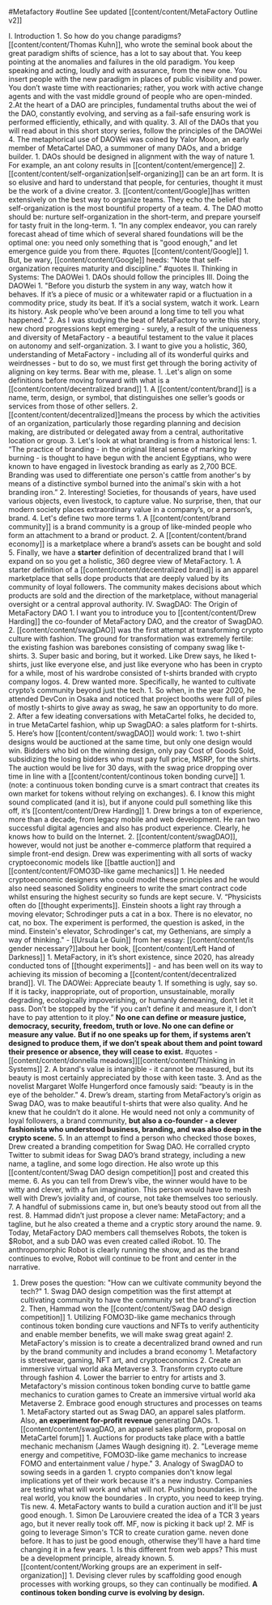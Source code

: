 #Metafactory 
#outline 
See updated [[content/content/MetaFactory Outline v2]]

I. Introduction
	1. So how do you change paradigms? [[content/content/Thomas Kuhn]], who wrote the seminal book about the great paradigm shifts of science, has a lot to say about that. You keep pointing at the anomalies and failures in the old paradigm. You keep speaking and acting, loudly and with assurance, from the new one. You insert people with the new paradigm in places of public visibility and power. You don’t waste time with reactionaries; rather, you work with active change agents and with the vast middle ground of people who are open-minded.
		2.At the heart of a DAO are principles, fundamental truths about the wei of the DAO, constantly evolving, and serving as a fail-safe ensuring work is performed efficiently, ethically, and with quality.
		3. All of the DAOs that you will read about in this short story series, follow the principles of the DAOWei
		4. 
			The metaphorical use of DAOWei was coined by Yalor Moon,  an early member of MetaCartel DAO, a summoner of many DAOs, and a bridge builder.
					1. DAOs should be designed in alignment with the way of nature
						1. For example, an ant colony results in [[content/content/emergence]]
				2. [[content/content/self-organization|self-organizing]] can be an art form. It is so elusive and hard to understand that people, for centuries, thought it must be the work of a divine creator. 
				3. [[content/content/Google]]has written extensively on the best way to organize teams. They echo the belief that self-organization is the most bountiful property of a team. 
				4. The DAO motto should be: nurture self-organization in the short-term, and prepare yourself for tasty fruit in the long-term. 
					1. “In any complex endeavor, you can rarely forecast ahead of time which of several shared foundations will be the optimal one: you need only something that is ‟good enough,ˮ and let emergence guide you from there. #quotes [[content/content/Google]]
						1. But, be wary, [[content/content/Google]] heeds: "Note that self-organization requires maturity and discipline.” #quotes 
II. Thinking in Systems: The DAOWei
		1.  DAOs should follow the principles 
III. Doing the DAOWei
	1. "Before you disturb the system in any way, watch how it behaves. If it’s a piece of music or a whitewater rapid or a fluctuation in a commodity price, study its beat. If it’s a social system, watch it work. Learn its history. Ask people who’ve been around a long time to tell you what happened."
	2. As I was studying the beat of MetaFactory to write this story, new chord progressions kept emerging - surely, a result of the uniqueness and diversity of MetaFactory - a beautiful testament to the value it places on autonomy and self-organization. 
	3. I want to give you a holistic, 360, understanding of MetaFactory - including all of its wonderful quirks and weirdnesses - but to do so, we must first get through the boring activity of aligning on key terms. Bear with me, please. 
		1. .Let's align on some definitions before moving forward with what is a [[content/content/decentralized brand]] 
			1. A [[content/content/brand]] is a name, term, design, or symbol, that distinguishes one seller’s goods or services from those of other sellers. 
			2. [[content/content/decentralized]]means the process by which the activities of an organization, particularly those regarding planning and decision making, are distributed or delegated away from a central, authoritative location or group.
			3. Let's look at what branding is from a historical lens: 
				1.  “The practice of branding - in the original literal sense of marking by burning - is thought to have begun with the ancient Egyptians, who were known to have engaged in livestock branding as early as 2,700 BCE. Branding was used to differentiate one person's cattle from another's by means of a distinctive symbol burned into the animal's skin with a hot branding iron.”
				2. Interesting! Societies, for thousands of years, have used various objects, even livestock, to capture value. No surprise, then, that our modern society places extraordinary value in a company’s, or a person’s, brand. 
			4. Let's define two more terms
				1. A [[content/content/brand community]] is a brand community is a group of like-minded people who form an attachment to a brand or product.
				2. A [[content/content/brand economy]] is a marketplace where a brand’s assets can be bought and sold
			5. Finally, we have a **starter** definition of decentralized brand that I will expand on so you get a holistic, 360 degree view of MetaFactory. 
				1. A starter definition of a [[content/content/decentralized brand]] is an apparel marketplace that sells dope products that are deeply valued by its community of loyal followers. The community makes decisions about which products are sold and the direction of the marketplace, without managerial oversight or a central approval authority. 
	IV.  SwagDAO: The Origin of MetaFactory DAO
			1. I want you to introduce you to [[content/content/Drew Harding]] the co-founder of MetaFactory DAO, and the creator of SwagDAO. 
			2. [[content/content/swagDAO]] was the first attempt at transforming crypto culture with fashion. The ground for transformation was extremely fertile: the existing fashion was barebones consisting of company swag like t-shirts. 
			3. Super basic and boring, but it worked. Like Drew says, he liked t-shirts, just like everyone else, and just like everyone who has been in crypto for a while, most of his wardrobe consisted of t-shirts branded with crypto company logos. 
			4. Drew wanted more. Specifically, he wanted to cultivate crypto’s community beyond just the tech. 
				1.  So when, in the year 2020, he attended DevCon in Osaka and noticed that project booths were full of piles of mostly t-shirts to give away as swag, he saw an opportunity to do more. 
				2. After a few ideating conversations with MetaCartel folks, he decided to, in true MetaCartel fashion, whip up SwagDAO: a sales platform for t-shirts. 
			5. Here’s how [[content/content/swagDAO]] would work:
				1. two t-shirt designs would be auctioned at the same time, but only one design would win. Bidders who bid on the winning design, only pay Cost of Goods Sold, subsidizing the losing bidders who must pay full price, MSRP, for the shirts. The auction would be live for 30 days, with the swag price dropping over time in line with a [[content/content/continous token bonding curve]]
					1. (note: a continuous token bonding curve is a smart contract that creates its own market for tokens without relying on exchanges). 
			6. I know this might sound complicated (and it is), but if anyone could pull something like this off, it’s [[content/content/Drew Harding]]
				1. Drew brings a ton of experience, more than a decade, from legacy mobile and web development. He ran two successful digital agencies and also has product experience. Clearly, he knows how to build on the Internet. 
				2. [[content/content/swagDAO]], however, would not just be another e-commerce platform that required a simple front-end design. Drew was experimenting with all sorts of wacky cryptoeconomic models like [[battle auction]] and [[content/content/FOMO3D-like game mechanics]]
					1. He needed cryptoeconomic designers who could model these principles and he would also need seasoned Solidity engineers to write the smart contract code whilst ensuring the highest security so funds are kept secure. 
		V. “Physicists often do [[thought experiments]]. Einstein shoots a light ray through a moving elevator; Schrodinger puts a cat in a box. There is no elevator, no cat, no box. The experiment is performed, the question is asked, in the mind. Einstein's elevator, Schrodinger's cat, my Gethenians, are simply a way of thinking."
			- [[Ursula Le Guin]]  from her essay: [[content/content/Is gender necessary?]]about her book, [[content/content/Left Hand of Darkness]]
			1. MetaFactory, in it’s short existence, since 2020, has already conducted tons of [[thought experiments]] - and has been well on its way to achieving its mission of becoming a [[content/content/decentralized brand]]. 
		VI. The DAOWei: Appreciate beauty 
			1. 	If something is ugly, say so. If it is tacky, inappropriate, out of proportion, unsustainable, morally degrading, ecologically impoverishing, or humanly demeaning, don’t let it pass. Don’t be stopped by the “if you can’t define it and measure it, I don’t have to pay attention to it ploy.” **No one can define or measure justice, democracy, security, freedom, truth or love. No one can define or measure any value.** **But if no one speaks up for them, if systems aren’t designed to produce them, if we don’t speak about them and point toward their presence or absence, they will cease to exist.** #quotes 
				-  [[content/content/donnella meadows]][[content/content/Thinking in Systems]]
			2. A brand's value is intangible - it cannot be measured, but its beauty is most certainly appreciated by those with keen taste. 
			3. And as the novelist Margaret Wolfe Hungerford once famously said: “beauty is in the eye of the beholder.” 
			4. Drew’s dream, starting from MetaFactory’s origin as Swag DAO, was to make beautiful t-shirts that were also quality. And he knew that he couldn’t do it alone. He would need not only a community of loyal followers, a brand community, **but also a co-founder - a clever fashionista who understood business, branding, and was also deep in the crypto scene.**
			5. In an attempt to find a person who checked those boxes, Drew created a branding competition for Swag DAO. He corralled crypto Twitter to submit ideas for Swag DAO’s brand strategy, including a new name, a tagline, and some logo direction. He also wrote up this [[content/content/Swag DAO design competition]] post and created this meme. 
			6. As you can tell from Drew’s vibe, the winner would have to be witty and clever, with a fun imagination. This person would have to mesh well with Drew’s joviality and, of course, not take themselves too seriously. 
			7. A handful of submissions came in, but one’s beauty stood out from all the rest. 
			8. Hammad didn’t just propose a clever name: MetaFactory; and a tagline, but he also created a theme and a cryptic story around the name. 
			9. Today, MetaFactory DAO members call themselves Robots, the token is $Robot, and a sub DAO was even created called iRobot. 
			10. The anthropomorphic Robot is clearly running the show, and as the brand continues to evolve, Robot will continue to be front and center in the narrative. 
		
1. Drew poses the question: "How can we cultivate community beyond the tech?"
						1. Swag DAO design competition was the first attempt at cultivating community to have the community set the brand's direction
							2. Then, Hammad won the [[content/content/Swag DAO design competition]]
									1. Utilizing FOMO3D-like game mechanics through continous token bonding cure vauctions and NFTs to verify authenticity and enable member benefits, we will make swag great again!
			2. MetaFactory's mission is to create a decentralized brand owned and run by the brand community and includes a brand economy
				1. Metafactory is streetwear, gaming, NFT art, and cryptoeconomics
				2. Create an immersive virtual world aka Metaverse
				3. Transform crypto culture through fashion
				4. Lower the barrier to entry for artists and
			3.  Metafactory's mission continous token bonding curve to battle game mechanics to curation games to Create an immersive virtual world aka Metaverse 
	2. Embrace good enough structures and processes on teams
		1. MetaFactory started out as Swag DAO, an apparel sales platform. Also, **an experiment for-profit revenue** generating DAOs. 
			1. [[content/content/swagDAO, an apparel sales platform, proposal on MetaCartel forum]]
				1. Auctions for products take place with a battle mechanic mechanism (James Waugh designing it). 
				2. "Leverage meme energy and competitive, FOMO3D-like game mechanics to increase FOMO and entertainment value / hype."
	3. Analogy of SwagDAO to sowing seeds in a garden
		1. crypto companies don't know legal implications yet of their work because it's a new industry. Companies are testing what will work and what will not. Pushing boundaries. in the real world, you know the boundaries . In crypto, you need to keep trying. Tis new. 
	4. MetaFactory wants to build a curation auction and it'll be just good enough. 
		1. Simon De Larouviere created the idea of a TCR 3 years ago, but it never really took off. MF, now is picking it back up!
		2. MF is going to leverage Simon's TCR to create curation game. neven done before. It has to just be good enough, otherwise they'll have a hard time changing it in a few years. 
			1. Is this different from web apps? This must be a development principle, already known.
	5. [[content/content/Working groups are an experiment in self-organization]]
		1. Devising clever rules by scaffolding good enough processes with working groups, so they can continually be modified. **A continous token bonding curve is evolving by design.** 


		
		
	
		








	